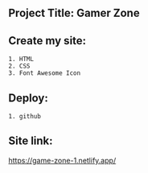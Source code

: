 ## Project Title: Gamer Zone

## Create my site:
    1. HTML 
    2. CSS
    3. Font Awesome Icon

## Deploy:
    1. github

## Site link: 
https://game-zone-1.netlify.app/